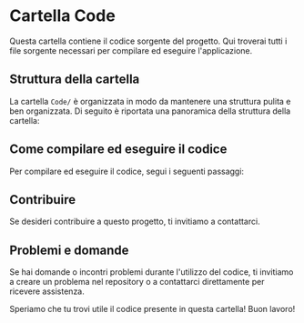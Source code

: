 # Cartella Code

Questa cartella contiene il codice sorgente del progetto. Qui troverai tutti i file sorgente necessari per compilare ed eseguire l'applicazione.

## Struttura della cartella

La cartella `Code/` è organizzata in modo da mantenere una struttura pulita e ben organizzata. Di seguito è riportata una panoramica della struttura della cartella:

## Come compilare ed eseguire il codice

Per compilare ed eseguire il codice, segui i seguenti passaggi:

## Contribuire

Se desideri contribuire a questo progetto, ti invitiamo a contattarci.


## Problemi e domande

Se hai domande o incontri problemi durante l'utilizzo del codice, ti invitiamo a creare un problema nel repository o a contattarci direttamente per ricevere assistenza.

Speriamo che tu trovi utile il codice presente in questa cartella! Buon lavoro!